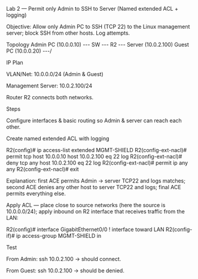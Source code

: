Lab 2 — Permit only Admin to SSH to Server (Named extended ACL + logging)

Objective: Allow only Admin PC to SSH (TCP 22) to the Linux management server; block SSH from other hosts. Log attempts.

Topology
Admin PC (10.0.0.10) --- SW --- R2 --- Server (10.0.2.100)
Guest PC (10.0.0.20) ---/

IP Plan

VLAN/Net: 10.0.0.0/24 (Admin & Guest)

Management Server: 10.0.2.100/24

Router R2 connects both networks.

Steps

Configure interfaces & basic routing so Admin & server can reach each other.

Create named extended ACL with logging

R2(config)# ip access-list extended MGMT-SHIELD
R2(config-ext-nacl)# permit tcp host 10.0.0.10 host 10.0.2.100 eq 22 log
R2(config-ext-nacl)# deny tcp any host 10.0.2.100 eq 22 log
R2(config-ext-nacl)# permit ip any any
R2(config-ext-nacl)# exit


Explanation: first ACE permits Admin -> server TCP22 and logs matches; second ACE denies any other host to server TCP22 and logs; final ACE permits everything else.

Apply ACL — place close to source networks (here the source is 10.0.0.0/24); apply inbound on R2 interface that receives traffic from the LAN:

R2(config)# interface GigabitEthernet0/0   ! interface toward LAN
R2(config-if)# ip access-group MGMT-SHIELD in


Test

From Admin: ssh 10.0.2.100 → should connect.

From Guest: ssh 10.0.2.100 → should be denied.
